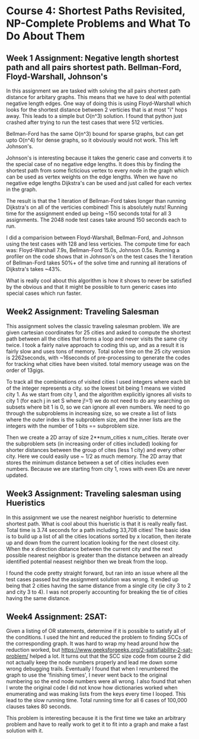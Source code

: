 # Course 4: Shortest Paths Revisited, NP-Complete Problems and What To Do About Them

## Week 1 Assignment: Negative length shortest path and all pairs shortest path. Bellman-Ford, Floyd-Warshall, Johnson's
In this assignment we are tasked with solving the all pairs shortest path distance for arbitary graphs. This means that we have to deal with potential negative length edges. One way of doing this is using Floyd-Warshall which looks for the shortest distance between 2 verticies that is at most "i" hops away. This leads to a simple but O(n^3) solution. I found that python just crashed after trying to run the test cases that were 512 verticies. 

Bellman-Ford has the same O(n^3) bound for sparse graphs, but can get upto O(n^4) for dense graphs, so it obviously would not work. This left Johnson's. 

Johnson's is interesting because it takes the generic case and converts it to the special case of no negative edge lengths. It does this by finding the shortest path from some ficticious vertex to every node in the graph which can be used as vertex weights on the edge lengths. When we have no negative edge lengths Dijkstra's can be used and just called for each vertex in the graph.

The result is that the 1 iteration of Bellman-Ford takes longer than running Dijkstra's on all of the verticies combined! This is absolutely nuts! Running time for the assignment ended up being ~150 seconds total for all 3 assignments. The 2048 node test cases take around 150 seconds each to run. 

I did a comparision between Floyd-Warshall, Bellman-Ford, and Johnson using the test cases with 128 and less verticies. The compute time for each was: Floyd-Warshall 7.9s, Bellman-Ford 15.0s, Johnson 0.5s. Running a profiler on the code shows that in Johnson's on the test cases the 1 iteration of Bellman-Ford takes 50%+ of the solve time and running all iterations of Dijkstra's takes ~43%. 

What is really cool about this algorithm is how it shows to never be satisfied by the obvious and that it might be possible to turn generic cases into special cases which run faster.


## Week2 Assignment: Traveling Salesman
This assignment solves the classic traveling salesman problem. We are given cartesian coordinates for 25 cities and asked to compute the shortest path between all the cities that forms a loop and never visits the same city twice. I took a fairly naive approach to coding this up, and as a result it is fairly slow and uses tons of memory. Total solve time on the 25 city version is 2262seconds, with ~16seconds of pre-processing to generate the codes for tracking what cities have been visited. total memory useage was on the order of 13gigs.

To track all the combinations of visited cities I used integers where each bit of the integer represents a city. so the lowest bit being 1 means we visted city 1. As we start from city 1, and the algorithm explicitly ignores all visits to city 1 (for each j in set S where j!=1) we do not need to do any searching on subsets where bit 1 is 0, so we can ignore all even numbers. We need to go through the subproblems in increasing size, so we create a list of lists where the outer index is the subproblem size, and the inner lists are the integers with the number of 1 bits == subproblem size.

Then we create a 2D array of size 2**num_cities x num_cities. Iterate over the subproblem sets (in increasing order of cities included) looking for shorter distances between the group of cites (less 1 city) and every other city. Here we could easily use ~ 1/2 as much memory. The 2D array that stores the minimum distance between a set of cities includes even numbers. Because we are starting from city 1, rows with even IDs are never updated. 

## Week3 Assignment: Traveling salesman using Hueristics
In this assignment we use the nearest neighbor hueristic to determine shortest path. What is cool about this hueristic is that it is really really fast. Total time is 3.74 seconds for a path including 33,708 cities! The basic idea is to build up a list of all the cities locations sorted by x location, then iterate up and down from the current location looking for the next closest city. When the x direction distance between the current city and the next possible nearest neighbor is greater than the distance between an already identified potential neasest neighbor then we break from the loop. 

I found the code pretty straight forward, but ran into an issue where all the test cases passed but the assignment solution was wrong. It ended up being that 2 cities having the same distance from a single city (ie city 3 to 2 and city 3 to 4). I was not properly accounting for breaking the tie of cities having the same distance. 

## Week4 Assignment: 2SAT:
Given a listing of OR statements, determine if it is possible to satisfy all of the conditions. I used the hint and reduced the problem to finding SCCs of the corresponding graph. It was hard to wrap my head around how the reduction worked, but https://www.geeksforgeeks.org/2-satisfiability-2-sat-problem/ helped a lot. It turns out that the SCC size code from course 2 did not actually keep the node numbers properly and lead me down some wrong debugging trails. Eventually I found that when I renumbered the graph to use the 'finishing times', I never went back to the original numbering so the end node numbers were all wrong. I also found that when I wrote the original code I did not know how dictionaries worked when enumerating and was making lists from the keys every time I looped. This lead to the slow running time. Total running time for all 6 cases of 100,000 clauses takes 80 seconds.

This problem is interesting because it is the first time we take an arbitrary problem and have to really work to get it to fit into a graph and make a fast solution with it. 